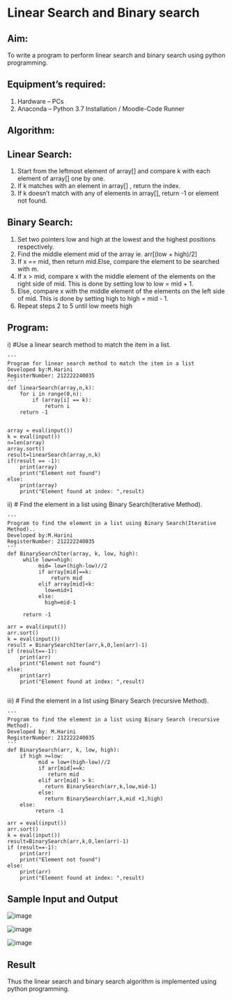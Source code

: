 # Linear Search and Binary search
## Aim:
To write a program to perform linear search and binary search using python programming.

## Equipment’s required:
1.	Hardware – PCs
2.	Anaconda – Python 3.7 Installation / Moodle-Code Runner
	
## Algorithm:

## Linear Search:
1.	Start from the leftmost element of array[] and compare k with each element of array[] one by one.
2.	If k matches with an element in array[] , return the index.
3.	If k doesn’t match with any of elements in array[], return -1 or element not found.

## Binary Search:
1.	Set two pointers low and high at the lowest and the highest positions respectively.
2.	Find the middle element mid of the array ie. arr[(low + high)/2]
3.	If x == mid, then return mid.Else, compare the element to be searched with m.
4.	If x > mid, compare x with the middle element of the elements on the right side of mid. This is done by setting low to low = mid + 1.
5.	Else, compare x with the middle element of the elements on the left side of mid. This is done by setting high to high = mid - 1.
6.	Repeat steps 2 to 5 until low meets high

## Program:
i)	#Use a linear search method to match the item in a list.
```
''' 
Program for linear search method to match the item in a list
Developed by:M.Harini
RegisterNumber: 212222240035
'''
def linearSearch(array,n,k):
    for i in range(0,n):
        if (array[i] == k):
            return i
    return -1        
            
    
array = eval(input())
k = eval(input())
n=len(array)
array.sort()
result=linearSearch(array,n,k)
if(result == -1):
    print(array)
    print("Element not found")
else: 
    print(array)
    print("Element found at index: ",result)

```

ii)	# Find the element in a list using Binary Search(Iterative Method).
```
''' 
Program to find the element in a list using Binary Search(Iterative Method)..
Developed by:M.Harini
RegisterNumber: 212222240035
'''
def BinarySearchIter(array, k, low, high):
     while low<=high:
          mid= low+(high-low)//2
          if array[mid]==k:
              return mid
          elif array[mid]<k:
            low=mid+1
          else: 
            high=mid-1
    
     return -1
        
arr = eval(input())
arr.sort()
k = eval(input())
result = BinarySearchIter(arr,k,0,len(arr)-1)
if (result==-1):
    print(arr)
    print("Element not found")
else:
    print(arr)
    print("Element found at index: ",result)
    
```

iii)	# Find the element in a list using Binary Search (recursive Method).

```
''' 
Program to find the element in a list using Binary Search (recursive Method).
Developed by: M.Harini
RegisterNumber: 212222240035
'''
def BinarySearch(arr, k, low, high):
    if high >=low:
          mid = low+(high-low)//2
          if arr[mid]==k:
             return mid
          elif arr[mid] > k:
            return BinarySearch(arr,k,low,mid-1)
          else: 
            return BinarySearch(arr,k,mid +1,high)
    else:
         return -1
        
arr = eval(input())
arr.sort()
k = eval(input())
result=BinarySearch(arr,k,0,len(arr)-1)
if (result==-1):
    print(arr)
    print("Element not found")
else:
    print(arr)
    print("Element found at index: ",result)

```

## Sample Input and Output

![image](https://github.com/Harinimuthu17/Search-Algorithm/assets/130278614/daac58d6-54f9-451c-8098-12cbf3f552ea)

![image](https://github.com/Harinimuthu17/Search-Algorithm/assets/130278614/4f12b65d-be42-4525-89d6-18892d3e74df)


![image](https://github.com/Harinimuthu17/Search-Algorithm/assets/130278614/b3b522ca-2024-4456-9387-d17d6830cff4)




## Result
Thus the linear search and binary search algorithm is implemented using python programming.
